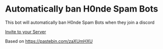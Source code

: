 # Automatically ban H0nde Spam Bots

This bot will automatically ban H0nde Spam Bots when they join a discord

[Invite to your Server](https://discord.com/oauth2/authorize?client_id=851845401845170196&scope=bot&permissions=2052)

Based on https://pastebin.com/zaXUmHXU
